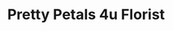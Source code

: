 ---
title: "Pretty Petals 4u Florist"
url: /derby/pretty-petals-4u-florist-normanton-road/
shop: Blumen
---